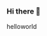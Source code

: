 ### Hi there 👋

<div style="display: flex; justiy-content: space-between">
  <div>hello</div>
  <div>world</div>
</div>

<!--
**IanDxSSXX/IanDxSSXX** is a ✨ _special_ ✨ repository because its `README.md` (this file) appears on your GitHub profile.

Here are some ideas to get you started:

- 🔭 I’m currently working on ...
- 🌱 I’m currently learning ...
- 👯 I’m looking to collaborate on ...
- 🤔 I’m looking for help with ...
- 💬 Ask me about ...
- 📫 How to reach me: ...
- 😄 Pronouns: ...
- ⚡ Fun fact: ...
-->
